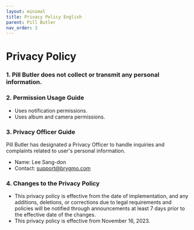 ```yaml
---
layout: minimal
title: Privacy Policy English
parent: Pill Butler
nav_order: 3
---
```


# Privacy Policy

### 1. Pill Butler does not collect or transmit any personal information.

### 2. Permission Usage Guide
- Uses notification permissions.
- Uses album and camera permissions.

### 3. Privacy Officer Guide

Pill Butler has designated a Privacy Officer to handle inquiries and complaints related to user's personal information.

- Name: Lee Sang-don
- Contact: [support@brygmo.com](mailto:support@brygmo.com)

### 4. Changes to the Privacy Policy
- This privacy policy is effective from the date of implementation, and any additions, deletions, or corrections due to legal requirements and policies will be notified through announcements at least 7 days prior to the effective date of the changes.
- This privacy policy is effective from November 16, 2023.
